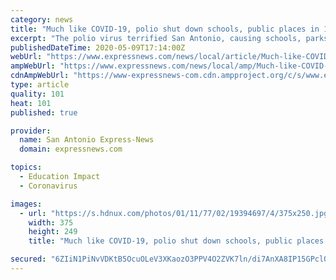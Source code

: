 ```yaml
---
category: news
title: "Much like COVID-19, polio shut down schools, public places in 1946; officials urged hand washing and social distancing"
excerpt: "The polio virus terrified San Antonio, causing schools, parks and theaters to close and health officials to urge residents to wash their hands and stay at home, away from each other."
publishedDateTime: 2020-05-09T17:14:00Z
webUrl: "https://www.expressnews.com/news/local/article/Much-like-COVID-19-polio-shut-down-schools-15258518.php"
ampWebUrl: "https://www.expressnews.com/news/local/amp/Much-like-COVID-19-polio-shut-down-schools-15258518.php"
cdnAmpWebUrl: "https://www-expressnews-com.cdn.ampproject.org/c/s/www.expressnews.com/news/local/amp/Much-like-COVID-19-polio-shut-down-schools-15258518.php"
type: article
quality: 101
heat: 101
published: true

provider:
  name: San Antonio Express-News
  domain: expressnews.com

topics:
  - Education Impact
  - Coronavirus

images:
  - url: "https://s.hdnux.com/photos/01/11/77/02/19394697/4/375x250.jpg"
    width: 375
    height: 249
    title: "Much like COVID-19, polio shut down schools, public places in 1946; officials urged hand washing and social distancing"

secured: "6ZIiN1PiNvVDKtB5OcuOLeV3XKaozO3PPV4O2ZVK7ln/di7AnXA8IP15GPclOgKM3AEbyfi19JSr816kU5zuaA5lwB/EVGzSBJkuZ+6BWL+NO5AD1vf5ZC4vZHyO+loyGhCUGo0+22md/oftjDFQ/e8KvgDQxLZEL5Q2acNjpLUlFUnWiP+ITVpEoVFRcvAU/stdME+D2E5z6DbP9UGZrRhV37x87LsC1nD15Gm86XtcbrNFelwAO2Q6HcQooMrH36S8myGwN9Yq3QdP/Tp+9e20Y+WrV17yoAwSzIioXeVXhPOZ/36k+75/uaFMKIwjNh2HRt2rh7DN5VtKqHlHfZjqQL6T/tmjoOYEblsyvxDAInbbbsl7hFgiws7cUdYfpN158Mkf1ju+u3G86AbHaDIiVXF36G1LxaRS6318j2/NrIyD91YxTCyxqpjDYcbvvHk3ezKfbjuG3k++WaP9E9mT4nVdH3+fzLkDcPrqVeQ=;3uQA5Zi1eeM+yz/mBgQTlw=="
---
```


